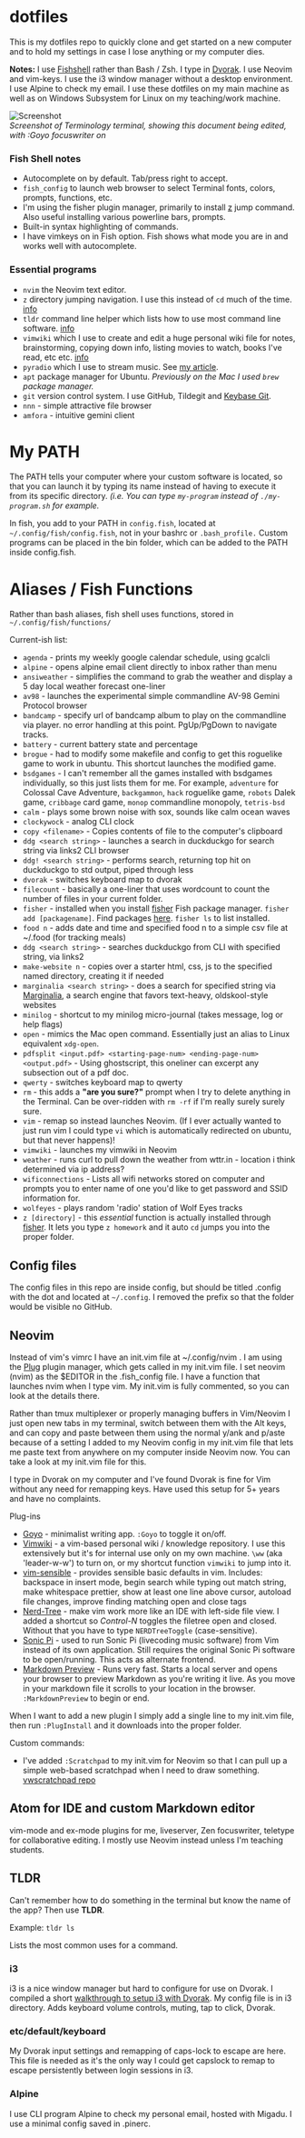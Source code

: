 dotfiles
========

This is my dotfiles repo to quickly clone and get started on a new computer and to hold my settings in case I lose anything or my computer dies.

**Notes:** I use [Fishshell](https://fishshell.com/) rather than Bash / Zsh. I type in [Dvorak](https://en.wikipedia.org/wiki/Dvorak_keyboard_layout). I use Neovim and vim-keys. I use the i3 window manager without a desktop environment. I use Alpine to check my email. I use these dotfiles on my main machine as well as on Windows Subsystem for Linux on my teaching/work machine.

![Screenshot](screenshot.png)  
*Screenshot of Terminology terminal, showing this document being edited, with :Goyo focuswriter on*

### Fish Shell notes

- Autocomplete on by default. Tab/press right to accept.
- ```fish_config``` to launch web browser to select Terminal fonts, colors, prompts, functions, etc. 
- I'm using the fisher plugin manager, primarily to install [z](https://github.com/jethrokuan/z) jump command. Also useful installing various powerline bars, prompts.
- Built-in syntax highlighting of commands.
- I have vimkeys on in Fish option. Fish shows what mode you are in and works well with autocomplete.

### Essential programs

- ```nvim``` the Neovim text editor. 
- ```z``` directory jumping navigation. I use this instead of ```cd``` much of the time. [info](https://github.com/jethrokuan/z)
- ```tldr``` command line helper which lists how to use most command line software. [info](https://tldr.sh/)
- ```vimwiki``` which I use to create and edit a huge personal wiki file for notes, brainstorming, copying down info, listing movies to watch, books I've read, etc etc. [info](https://opensource.com/article/18/6/vimwiki-gitlab-notes)
- ```pyradio``` which I use to stream music. See [my article](https://opensource.com/article/19/11/pyradio).
- ```apt``` package manager for Ubuntu. *Previously on the Mac I used ```brew``` package manager.*
- ```git``` version control system. I use GitHub, Tildegit and [Keybase Git](https://keybase.io/blog/encrypted-git-for-everyone).
- ```nnn``` - simple attractive file browser
- ```amfora``` - intuitive gemini client

# My PATH
The PATH tells your computer where your custom software is located, so that you can launch it by typing its name instead of having to execute it from its specific directory. *(i.e. You can type ```my-program``` instead of ```./my-program.sh``` for example.*

In fish, you add to your PATH in `config.fish`, located at ```~/.config/fish/config.fish```, not in your bashrc or `.bash_profile.` Custom programs can be placed in the bin folder, which can be added to the PATH inside config.fish.

# Aliases / Fish Functions
Rather than bash aliases, fish shell uses functions, stored in ```~/.config/fish/functions/```

Current-ish list:
- ```agenda``` - prints my weekly google calendar schedule, using gcalcli
- ```alpine``` - opens alpine email client directly to inbox rather than menu
- ```ansiweather``` - simplifies the command to grab the weather and display a 5 day local weather forecast one-liner
- ```av98``` - launches the experimental simple commandline AV-98 Gemini Protocol browser
- ```bandcamp``` - specify url of bandcamp album to play on the commandline via player. no error handling at this point. PgUp/PgDown to navigate tracks.
- ```battery``` - current battery state and percentage
- ```brogue``` - had to modify some makefile and config to get this roguelike game to work in ubuntu. This shortcut launches the modified game.
- ```bsdgames``` - I can't remember all the games installed with bsdgames individually, so this just lists them for me. For example, ```adventure``` for Colossal Cave Adventure, ```backgammon```, ```hack``` roguelike game, ```robots``` Dalek game, ```cribbage``` card game, ```monop``` commandline monopoly, ```tetris-bsd```
- ```calm``` - plays some brown noise with sox, sounds like calm ocean waves
- ```clockywock``` - analog CLI clock
- ```copy <filename>``` - Copies contents of file to the computer's clipboard
- ```ddg <search string>``` - launches a search in duckduckgo for search string via links2 CLI browser
- ```ddg! <search string>``` - performs search, returning top hit on duckduckgo to std output, piped through less
- ```dvorak``` - switches keyboard map to dvorak
- ```filecount``` - basically a one-liner that uses wordcount to count the number of files in your current folder.
- ```fisher``` - installed when you install [fisher](https://github.com/jorgebucaran/fisher) Fish package manager. ```fisher add [packagename]```. Find packages [here](https://github.com/jorgebucaran/awesome-fish). ```fisher ls``` to list installed.
- ```food n``` - adds date and time and specified food n to a simple csv file at ~/.food (for tracking meals)
- ```ddg <search string>``` - searches duckduckgo from CLI with specified string, via links2
- ```make-website n``` - copies over a starter html, css, js to the specified named directory, creating it if needed
- ```marginalia <search string>``` - does a search for specified string via [Marginalia](https://memex.marginalia.nu/projects/edge/about.gmi), a search engine that favors text-heavy, oldskool-style websites 
- ```minilog``` - shortcut to my minilog micro-journal (takes message, log or help flags)
- ```open``` - mimics the Mac open command. Essentially just an alias to Linux equivalent ```xdg-open```.
- ```pdfsplit <input.pdf> <starting-page-num> <ending-page-num> <output.pdf>``` - Using ghostscript, this oneliner can excerpt any subsection out of a pdf doc.
- ```qwerty``` - switches keyboard map to qwerty  
- ```rm``` - this adds a **"are you sure?"** prompt when I try to delete anything in the Terminal. Can be over-ridden with ```rm -rf``` if I'm really surely surely sure.
- ```vim``` - remap so instead launches Neovim. (If I ever actually wanted to just run vim I could type ```vi``` which is automatically redirected on ubuntu, but that never happens)!
- ```vimwiki``` - launches my vimwiki in Neovim
- ```weather``` - runs curl to pull down the weather from wttr.in - location i think determined via ip address?
- ```wificonnections``` - Lists all wifi networks stored on computer and prompts you to enter name of one you'd like to get password and SSID information for.
- ```wolfeyes``` - plays random 'radio' station of Wolf Eyes tracks
- ```z [directory]``` - this *essential* function is actually installed through [fisher](https://github.com/jorgebucaran/fisher). It lets you type ```z homework``` and it auto ```cd``` jumps you into the proper folder.

## Config files
The config files in this repo are inside config, but should be titled .config with the dot and located at ```~/.config```. I removed the prefix so that the folder would be visible no GitHub.

## Neovim
Instead of vim's vimrc I have an init.vim file at ~/.config/nvim . I am using the [Plug](https://github.com/junegunn/vim-plug) plugin manager, which gets called in my init.vim file. I set neovim (nvim) as the $EDITOR in the .fish_config file. I have a function that launches nvim when I type vim. My init.vim is fully commented, so you can look at the details there.

Rather than tmux multiplexer or properly managing buffers in Vim/Neovim I just open new tabs in my terminal, switch between them with the Alt keys, and can copy and paste between them using the normal y/ank and p/aste because of a setting I added to my Neovim config in my init.vim file that lets me paste text from anywhere on my computer inside Neovim now. You can take a look at my init.vim file for this.

I type in Dvorak on my computer and I've found Dvorak is fine for Vim without any need for remapping keys. Have used this setup for 5+ years and have no complaints.

Plug-ins
- [Goyo](https://github.com/junegunn/goyo.vim) - minimalist writing app. ```:Goyo``` to toggle it on/off.
- [Vimwiki](https://vimwiki.github.io/) - a vim-based personal wiki / knowledge repository. I use this extensively but it's for internal use only on my own machine. ```\ww``` (aka 'leader-w-w') to turn on, or my shortcut function ```vimwiki``` to jump into it.
- [vim-sensible](https://www.vim.org/scripts/script.php?script_id=4391) - provides sensible basic defaults in vim. Includes: backspace in insert mode, begin search while typing out match string, make whitespace prettier, show at least one line above cursor, autoload file changes, improve finding matching open and close tags
- [Nerd-Tree](https://github.com/scrooloose/nerdtree) - make vim work more like an IDE with left-side file view. I added a shortcut so *Control-N* toggles the filetree open and closed. Without that you have to type ```NERDTreeToggle``` (case-sensitive). 
- [Sonic Pi](https://github.com/dermusikman/sonicpi.vim) - used to run Sonic Pi (livecoding music software) from Vim instead of its own application. Still requires the original Sonic Pi software to be open/running. This acts as alternate frontend.
- [Markdown Preview](https://github.com/iamcco/markdown-preview.nvim) - Runs very fast. Starts a local server and opens your browser to preview Markdown as you're writing it live. As you move in your markdown file it scrolls to your location in the browser.  ```:MarkdownPreview``` to begin or end.

When I want to add a new plugin I simply add a single line to my init.vim file, then run ```:PlugInstall``` and it downloads into the proper folder.

Custom commands:
- I've added ```:Scratchpad``` to my init.vim for Neovim so that I can pull up a simple web-based scratchpad when I need to draw something. [vwscratchpad repo](https://tildegit.org/exquisitecorp/vwscratchpad)

## Atom for IDE and custom Markdown editor
vim-mode and ex-mode plugins for me, liveserver, Zen focuswriter, teletype for collaborative editing. I mostly use Neovim instead unless I'm teaching students.

## TLDR

Can't remember how to do something in the terminal but know the name of the app? Then use **TLDR**.

Example: ```tldr ls```

Lists the most common uses for a command.

### i3

i3 is a nice window manager but hard to configure for use on Dvorak. I compiled a short [walkthrough to setup i3 with Dvorak](https://gist.github.com/lee2sman/716c73e1fb7d5979d98fb6ad325a3ab2). My config file is in i3 directory. Adds keyboard volume controls, muting, tap to click, Dvorak.

### etc/default/keyboard

My Dvorak input settings and remapping of caps-lock to escape are here. This file is needed as it's the only way I could get capslock to remap to escape persistently between login sessions in i3.
  
### Alpine

I use CLI program Alpine to check my personal email, hosted with Migadu. I use a minimal config saved in .pinerc.
